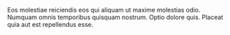 Eos molestiae reiciendis eos qui aliquam ut maxime molestias odio. Numquam omnis temporibus quisquam nostrum. Optio dolore quis. Placeat quia aut est repellendus esse.